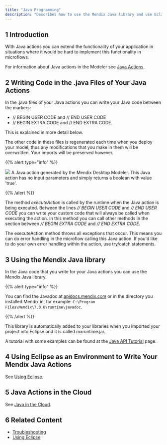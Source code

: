```yaml
---
title: "Java Programming"
description: "Describes how to use the Mendix Java library and use Eclipse as an environment to write your Mendix Java Actions."
---
```


## 1 Introduction

With Java actions you can extend the functionality of your application in situations where it would be hard to implement this functionality in microflows.

For information about Java actions in the Modeler see [Java Actions](java-actions).

## 2 Writing Code in the .java Files of Your Java Actions

In the .java files of your Java actions you can write your Java code between the markers:

*   // BEGIN USER CODE and // END USER CODE
*   // BEGIN EXTRA CODE and // END EXTRA CODE.

This is explained in more detail below.

The other code in these files is regenerated each time when you deploy your model, thus any modifications that you make in them will be overwritten. Your imports will be preserved however.

{{% alert type="info" %}}

![](attachments/819203/917584.png)
A Java action generated by the Mendix Desktop Modeler. This Java action has no input parameters and simply returns a boolean with value 'true'.

{{% /alert %}}

The method _executeAction_ is called by the runtime when the Java action is being executed. Between the lines _// BEGIN USER CODE_ and _// END USER CODE_ you can write your custom code that will always be called when executing the action. In this method you can call other methods in the section between _// BEGIN EXTRA CODE_ and _// END EXTRA CODE_.

The executeAction method throws all exceptions that occur. This means you can do error handling in the microflow calling this Java action. If you'd like to do your own error handling within the action, use try/catch statements.

## 3 Using the Mendix Java library

In the Java code that you write for your Java actions you can use the Mendix Java library.

{{% alert type="info" %}}

You can find the Javadoc at [apidocs.mendix.com](http://apidocs.mendix.com/7/runtime/) or in the directory you installed Mendix in, for example: `C:\Program Files\Mendix\7.0.0\runtime\javadoc`.

{{% /alert %}}

This library is automatically added to your libraries when you imported your project into Eclipse and it is called mxruntime.jar.

A tutorial with some examples can be found at the [Java API Tutorial](/howto7/logic-business-rules/java-api-tutorial) page.

## 4 Using Eclipse as an Environment to Write Your Mendix Java Actions

See [Using Eclipse](using-eclipse).

## 5 Java Actions in the Cloud

See [Java in the Cloud](/deployment/mendixcloud/java-in-the-cloud).

## 6 Related Content

* [Troubleshooting](troubleshooting)
* [Using Eclipse](using-eclipse)
